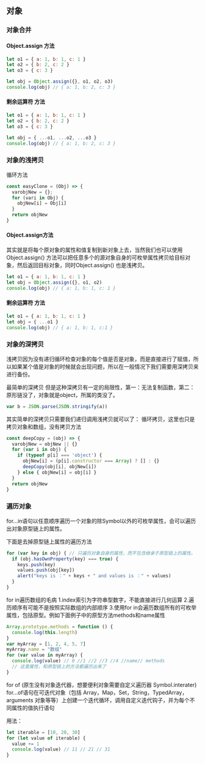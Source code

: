 ## 对象

### 对象合并

#### Object.assign 方法

```js
let o1 = { a: 1, b: 1, c: 1 }
let o2 = { b: 2, c: 2 }
let o3 = { c: 3 }

let obj = Object.assign({}, o1, o2, o3)
console.log(obj) // { a: 1, b: 2, c: 3 }

```

#### 剩余运算符 方法

```js
let o1 = { a: 1, b: 1, c: 1 }
let o2 = { b: 2, c: 2 }
let o3 = { c: 3 }

let obj = { ...o1, ...o2, ...o3 }
console.log(obj) // { a: 1, b: 2, c: 3 }
```

### 对象的浅拷贝

循环方法

```js
const easyClone = (Obj) => {
  varobjNew = {};
  for (vari in Obj) {
    objNew[i] = Obj[i]
  }
  return objNew
}
```

#### Object.assign方法

其实就是将每个原对象的属性和值复制到新对象上去，当然我们也可以使用Object.assign() 方法可以把任意多个的源对象自身的可枚举属性拷贝给目标对象，然后返回目标对象，同时Object.assign() 也是浅拷贝。

```js
let o1 = { a: 1, b: 1, c: 1 }
let obj = Object.assign({}, o1, o2)
console.log(obj) // { a: 1, b: 1, c: 1 }
```

#### 剩余运算符 方法

```js
let o1 = { a: 1, b: 1, c: 1 }
let obj = { ...o1 }
console.log(obj) // { a: 1, b: 1, c:1 }
```

### 对象的深拷贝

浅拷贝因为没有递归循环检查对象的每个值是否是对象，而是直接进行了赋值，所以如果某个值是对象的时候就会出现问题，所以在一般情况下我们需要用深拷贝来进行备份。

最简单的深拷贝 但是这种深拷贝有一定的局限性，第一：无法复制函数，第二：原形链没了，对象就是object，所属的类没了。

```js
var b = JSON.parse(JSON.stringify(a))
```

其实简单的深拷贝只需要我们递归调用浅拷贝就可以了： 循环拷贝，这里也只是拷贝对象和数组，没有拷贝方法

```js
const deepCopy = (obj) => {
  varobjNew = objNew || {}
  for (var i in obj) {
    if (typeof p[i] === 'object') {
      objNew[i] = (p[i].constructor === Array) ? [] : {}
      deepCopy(obj[i], objNew[i])
    } else { objNew[i] = obj[i] }
  }
  return objNew
}
```

### 遍历对象

for...in语句以任意顺序遍历一个对象的除Symbol以外的可枚举属性，会可以遍历出对象原型链上的属性。

下面是去掉原型链上属性的遍历方法

```js
for (var key in obj) { // 只遍历对象自身的属性，而不包含继承于原型链上的属性。
  if (obj.hasOwnProperty(key) === true) {
    keys.push(key)
    values.push(obj[key])
    alert("keys is ：" + keys + " and values is ：" + values)
  }
}
```

for in遍历数组的毛病 1.index索引为字符串型数字，不能直接进行几何运算 2.遍历顺序有可能不是按照实际数组的内部顺序 3.使用for in会遍历数组所有的可枚举属性，包括原型。例如下面例子中的原型方法methods和name属性

```js
Array.prototype.methods = function () {
  console.log(this.length)
}
var myArray = [1, 2, 4, 5, 7]
myArray.name = "数组"
for (var value in myArray) {
  console.log(value) // 0 //1 //2 //3 //4 //name// methods 
  // 这里属性，和原型链上的方法都遍历出来了
}
```

for of (原生没有对象迭代器，想要便利对象需要自定义遍历器 Symbol.interater)
for...of语句在可迭代对象（包括 Array，Map，Set，String，TypedArray，arguments 对象等等）上创建一个迭代循环，调用自定义迭代钩子，并为每个不同属性的值执行语句

用法：

```js
let iterable = [10, 20, 30]
for (let value of iterable) {
  value += 1
  console.log(value) // 11 // 21 // 31
}

```
